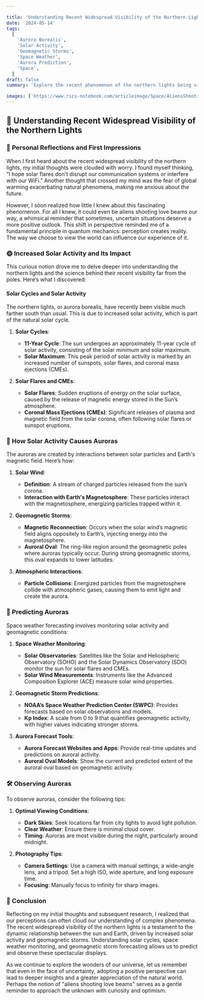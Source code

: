 ```yaml
---

title: 'Understanding Recent Widespread Visibility of the Northern Lights'
date: '2024-05-14'
tags:
  [
    'Aurora Borealis',
    'Solar Activity',
    'Geomagnetic Storms',
    'Space Weather',
    'Aurora Prediction',
    'Space',
  ]
draft: false
summary: 'Explore the recent phenomenon of the northern lights being visible far from the poles, driven by increased solar activity and geomagnetic storms. Learn about the science behind solar cycles, space weather forecasting, and how to predict and observe auroras.'

images: ['https://www.rics-notebook.com/articleimage/Space/AliensShootingLoveBeams.webp']
---
```


## 🌌 Understanding Recent Widespread Visibility of the Northern Lights

### 🌠 Personal Reflections and First Impressions

When I first heard about the recent widespread visibility of the northern lights, my initial thoughts were clouded with worry. I found myself thinking, “I hope solar flares don't disrupt our communication systems or interfere with our WiFi.” Another thought that crossed my mind was the fear of global warming exacerbating natural phenomena, making me anxious about the future.

However, I soon realized how little I knew about this fascinating phenomenon. For all I knew, it could even be aliens shooting love beams our way, a whimsical reminder that sometimes, uncertain situations deserve a more positive outlook. This shift in perspective reminded me of a fundamental principle in quantum mechanics: perception creates reality. The way we choose to view the world can influence our experience of it.

### 🌞 Increased Solar Activity and Its Impact

This curious notion drove me to delve deeper into understanding the northern lights and the science behind their recent visibility far from the poles. Here’s what I discovered:

#### Solar Cycles and Solar Activity

The northern lights, or aurora borealis, have recently been visible much farther south than usual. This is due to increased solar activity, which is part of the natural solar cycle.

1. **Solar Cycles**:

   - **11-Year Cycle**: The sun undergoes an approximately 11-year cycle of solar activity, consisting of the solar minimum and solar maximum.
   - **Solar Maximum**: This peak period of solar activity is marked by an increased number of sunspots, solar flares, and coronal mass ejections (CMEs).

2. **Solar Flares and CMEs**:
   - **Solar Flares**: Sudden eruptions of energy on the solar surface, caused by the release of magnetic energy stored in the Sun’s atmosphere.
   - **Coronal Mass Ejections (CMEs)**: Significant releases of plasma and magnetic field from the solar corona, often following solar flares or sunspot eruptions.

### 🌠 How Solar Activity Causes Auroras

The auroras are created by interactions between solar particles and Earth's magnetic field. Here’s how:

1. **Solar Wind**:

   - **Definition**: A stream of charged particles released from the sun’s corona.
   - **Interaction with Earth's Magnetosphere**: These particles interact with the magnetosphere, energizing particles trapped within it.

2. **Geomagnetic Storms**:

   - **Magnetic Reconnection**: Occurs when the solar wind’s magnetic field aligns oppositely to Earth’s, injecting energy into the magnetosphere.
   - **Auroral Oval**: The ring-like region around the geomagnetic poles where auroras typically occur. During strong geomagnetic storms, this oval expands to lower latitudes.

3. **Atmospheric Interactions**:
   - **Particle Collisions**: Energized particles from the magnetosphere collide with atmospheric gases, causing them to emit light and create the aurora.

### 🔮 Predicting Auroras

Space weather forecasting involves monitoring solar activity and geomagnetic conditions:

1. **Space Weather Monitoring**:

   - **Solar Observatories**: Satellites like the Solar and Heliospheric Observatory (SOHO) and the Solar Dynamics Observatory (SDO) monitor the sun for solar flares and CMEs.
   - **Solar Wind Measurements**: Instruments like the Advanced Composition Explorer (ACE) measure solar wind properties.

2. **Geomagnetic Storm Predictions**:

   - **NOAA’s Space Weather Prediction Center (SWPC)**: Provides forecasts based on solar observations and models.
   - **Kp Index**: A scale from 0 to 9 that quantifies geomagnetic activity, with higher values indicating stronger storms.

3. **Aurora Forecast Tools**:
   - **Aurora Forecast Websites and Apps**: Provide real-time updates and predictions on auroral activity.
   - **Auroral Oval Models**: Show the current and predicted extent of the auroral oval based on geomagnetic activity.

### 🛠️ Observing Auroras

To observe auroras, consider the following tips:

1. **Optimal Viewing Conditions**:

   - **Dark Skies**: Seek locations far from city lights to avoid light pollution.
   - **Clear Weather**: Ensure there is minimal cloud cover.
   - **Timing**: Auroras are most visible during the night, particularly around midnight.

2. **Photography Tips**:
   - **Camera Settings**: Use a camera with manual settings, a wide-angle lens, and a tripod. Set a high ISO, wide aperture, and long exposure time.
   - **Focusing**: Manually focus to infinity for sharp images.

### 🌌 Conclusion

Reflecting on my initial thoughts and subsequent research, I realized that our perceptions can often cloud our understanding of complex phenomena. The recent widespread visibility of the northern lights is a testament to the dynamic relationship between the sun and Earth, driven by increased solar activity and geomagnetic storms. Understanding solar cycles, space weather monitoring, and geomagnetic storm forecasting allows us to predict and observe these spectacular displays.

As we continue to explore the wonders of our universe, let us remember that even in the face of uncertainty, adopting a positive perspective can lead to deeper insights and a greater appreciation of the natural world. Perhaps the notion of "aliens shooting love beams" serves as a gentle reminder to approach the unknown with curiosity and optimism.
